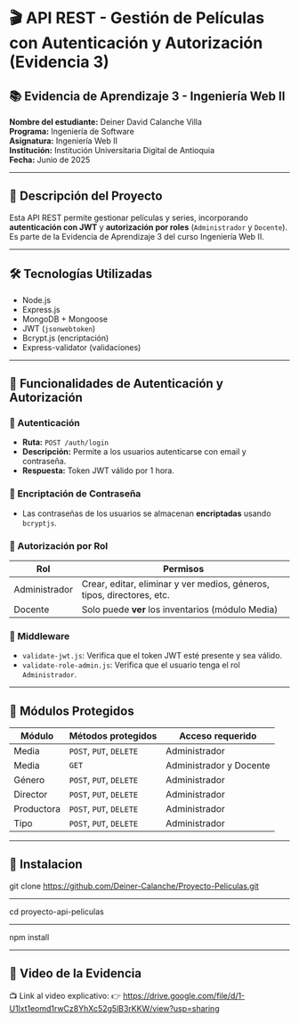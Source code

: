 # 🎬 API REST - Gestión de Películas con Autenticación y Autorización (Evidencia 3)

## 📚 Evidencia de Aprendizaje 3 - Ingeniería Web II

**Nombre del estudiante:** Deiner David Calanche Villa  
**Programa:** Ingeniería de Software  
**Asignatura:** Ingeniería Web II  
**Institución:** Institución Universitaria Digital de Antioquia  
**Fecha:** Junio de 2025

---

## 📌 Descripción del Proyecto

Esta API REST permite gestionar películas y series, incorporando **autenticación con JWT** y **autorización por roles** (`Administrador` y `Docente`).  
Es parte de la Evidencia de Aprendizaje 3 del curso Ingeniería Web II.

---

## 🛠️ Tecnologías Utilizadas

- Node.js
- Express.js
- MongoDB + Mongoose
- JWT (`jsonwebtoken`)
- Bcrypt.js (encriptación)
- Express-validator (validaciones)

---

## 🔐 Funcionalidades de Autenticación y Autorización

### 🔸 Autenticación

- **Ruta:** `POST /auth/login`
- **Descripción:** Permite a los usuarios autenticarse con email y contraseña.
- **Respuesta:** Token JWT válido por 1 hora.

### 🔸 Encriptación de Contraseña

- Las contraseñas de los usuarios se almacenan **encriptadas** usando `bcryptjs`.

### 🔸 Autorización por Rol

| Rol          | Permisos                                                                 |
|--------------|--------------------------------------------------------------------------|
| Administrador| Crear, editar, eliminar y ver medios, géneros, tipos, directores, etc.   |
| Docente      | Solo puede **ver** los inventarios (módulo Media)                        |

### 🔸 Middleware

- `validate-jwt.js`: Verifica que el token JWT esté presente y sea válido.
- `validate-role-admin.js`: Verifica que el usuario tenga el rol `Administrador`.

---

## 📂 Módulos Protegidos

| Módulo       | Métodos protegidos                   | Acceso requerido      |
|--------------|--------------------------------------|------------------------|
| Media        | `POST`, `PUT`, `DELETE`              | Administrador          |
| Media        | `GET`                                | Administrador y Docente|
| Género       | `POST`, `PUT`, `DELETE`              | Administrador          |
| Director     | `POST`, `PUT`, `DELETE`              | Administrador          |
| Productora   | `POST`, `PUT`, `DELETE`              | Administrador          |
| Tipo         | `POST`, `PUT`, `DELETE`              | Administrador          |

---

## 🔧 Instalacion


git clone https://github.com/Deiner-Calanche/Proyecto-Peliculas.git

---

cd proyecto-api-peliculas

---

npm install

---

## 🎥 Video de la Evidencia
📺 Link al video explicativo:
👉 https://drive.google.com/file/d/1-U1lxt1eomd1rwCz8YhXc52g5lB3rKKW/view?usp=sharing





